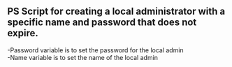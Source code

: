 ## PS Script for creating a local administrator with a specific name and password that does not expire.

-Password variable is to set the password for the local admin </br>
-Name variable is to set the name of the local admin 
